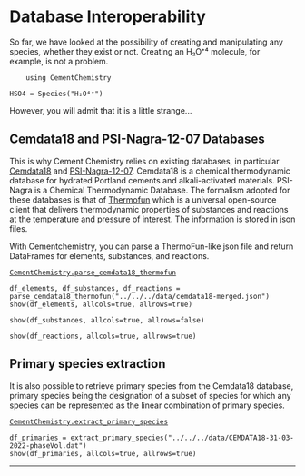 # Database Interoperability

So far, we have looked at the possibility of creating and manipulating any species, whether they exist or not. Creating an H₂O⁺⁴ molecule, for example, is not a problem.

```@setup database_interoperability
    using CementChemistry
```

```@example database_interoperability
HSO4 = Species("H₂O⁴⁺")
```

However, you will admit that it is a little strange...

## Cemdata18 and PSI-Nagra-12-07 Databases

This is why Cement Chemistry relies on existing databases, in particular [Cemdata18](https://www.empa.ch/web/s308/thermodynamic-data) and [PSI-Nagra-12-07](https://www.psi.ch/en/les/thermodynamic-databases). Cemdata18 is a chemical thermodynamic database for hydrated Portland cements and alkali-activated materials. PSI-Nagra is a Chemical Thermodynamic Database. The formalism adopted for these databases is that of [Thermofun](https://thermohub.org/thermofun/thermofun/) which is a universal open-source client that delivers thermodynamic properties of substances and reactions at the temperature and pressure of interest. The information is stored in json files.

With Cementchemistry, you can parse a ThermoFun-like json file and return DataFrames for elements, substances, and reactions.

[`CementChemistry.parse_cemdata18_thermofun`](@ref)
```@example database_interoperability
df_elements, df_substances, df_reactions = parse_cemdata18_thermofun("../../../data/cemdata18-merged.json")
show(df_elements, allcols=true, allrows=true)
```

```@example database_interoperability
show(df_substances, allcols=true, allrows=false)
```

```@example database_interoperability
show(df_reactions, allcols=true, allrows=true)
```

## Primary species extraction

It is also possible to retrieve primary species from the Cemdata18 database, primary species being the designation of a subset of species for which any species can be represented as the linear combination of primary species.

[`CementChemistry.extract_primary_species`](@ref)
```@example database_interoperability
df_primaries = extract_primary_species("../../../data/CEMDATA18-31-03-2022-phaseVol.dat")
show(df_primaries, allcols=true, allrows=true)
```

---

